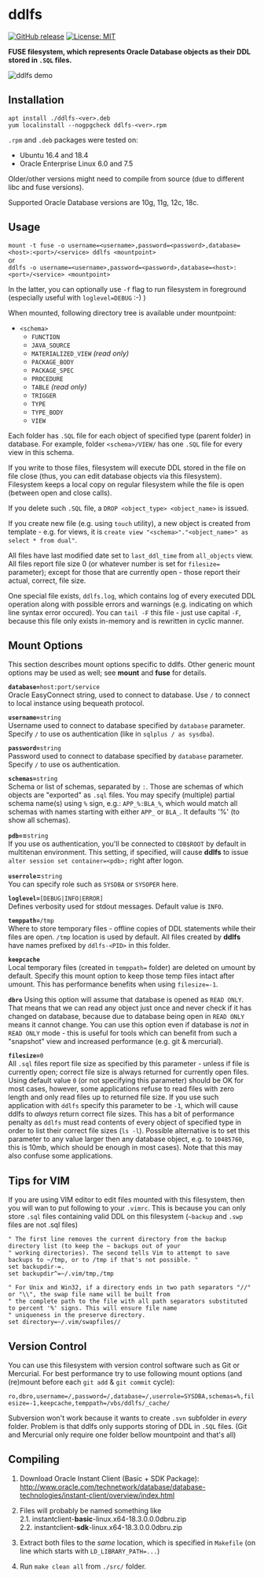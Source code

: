 # ddlfs
[![GitHub release](https://img.shields.io/github/release/usrecnik/ddlfs.svg)](https://github.com/usrecnik/ddlfs/releases)
[![License: MIT](https://img.shields.io/badge/license-MIT-blue.svg)](https://github.com/usrecnik/ddlfs/blob/master/LICENSE)

**FUSE filesystem, which represents Oracle Database objects as their DDL stored in `.SQL` files.**

![ddlfs demo](https://raw.githubusercontent.com/usrecnik/ddlfs/master/docs/ddlfs-demo.gif)

Installation
------------
`apt install ./ddlfs-<ver>.deb`  
`yum localinstall --nogpgcheck ddlfs-<ver>.rpm`

`.rpm` and `.deb` packages were tested on:

* Ubuntu 16.4 and 18.4
* Oracle Enterprise Linux 6.0 and 7.5

Older/other versions might need to compile from source (due to different libc and fuse versions).

Supported Oracle Database versions are 10g, 11g, 12c, 18c.


Usage
-----
`mount -t fuse -o username=<username>,password=<password>,database=<host>:<port>/<service> ddlfs <mountpoint>`  
or  
`ddlfs -o username=<username>,password=<password>,database=<host>:<port>/<service> <mountpoint>`

In the latter, you can optionally use `-f` flag to run filesystem in foreground (especially useful with `loglevel=DEBUG` :-) )

When mounted, following directory tree is available under mountpoint:

* `<schema>`
  * `FUNCTION`
  * `JAVA_SOURCE`
  * `MATERIALIZED_VIEW` _(read only)_
  * `PACKAGE_BODY`
  * `PACKAGE_SPEC`
  * `PROCEDURE`
  * `TABLE` _(read only)_
  * `TRIGGER`
  * `TYPE`
  * `TYPE_BODY`
  * `VIEW`

Each folder has `.SQL` file for each object of specified type (parent folder) in database. For example, folder `<schema>/VIEW/`
has one `.SQL` file for every view in this schema.

If you write to those files, filesystem will execute DDL stored in the file on file close (thus, you can edit database objects
via this filesystem). Filesystem keeps a local copy on regular filesystem while the file is open (between open and close calls).

If you delete such `.SQL` file, a `DROP <object_type> <object_name>` is issued.

If you create new file (e.g. using `touch` utility), a new object is created from template - e.g. for views, it is
`create view "<schema>"."<object_name>" as select * from dual"`.

All files have last modified date set to `last_ddl_time` from `all_objects` view. All files report file size 0 (or whatever
number is set for `filesize=` parameter); except for those that are currently open - those report their actual, correct, file size.

One special file exists, `ddlfs.log`, which contains log of every executed DDL operation along with possible errors and
warnings (e.g. indicating on which line syntax error occured). You can `tail -F` this file - just use capital `-F`, because this file
only exists in-memory and is rewritten in cyclic manner.


Mount Options
-------------

This section describes mount options specific to
ddlfs. Other generic mount options may be used as well; see **mount** and **fuse** for details.


**`database=`**`host:port/service`  
Oracle EasyConnect string, used to connect to database. Use `/` to connect to local instance using bequeath protocol.

**`username=`**`string`  
Username used to connect to database specified by `database` parameter.
Specify `/` to use os authentication (like in `sqlplus / as sysdba`).

**`password=`**`string`  
Password used to connect to database specified by `database` parameter.
Specify `/` to use os authentication.

**`schemas=`**`string`  
Schema or list of schemas, separated by `:`. Those are schemas of which objects are "exported" as `.sql` files. You may specify (multiple) partial schema name(s) using `%`
sign, e.g.: `APP_%:BLA_%`, which would match all schemas with names starting with either `APP_` or `BLA_`. It defaults '%' (to show all schemas).

**`pdb=`=**`string`  
If you use os authentication, you'll be connected to `CDB$ROOT` by default in multitenan environment. This setting, if specified,
will cause **ddlfs** to issue `alter session set container=<pdb>;` right after logon.

**`userrole`=**`string`  
You can specify role such as `SYSDBA` or `SYSOPER` here.

**`loglevel=`**`[DEBUG|INFO|ERROR]`  
Defines verbosity used for stdout messages. Default value is `INFO`.

**`temppath=`**`/tmp`  
Where to store temporary files - offline copies of DDL statements while their files are open.
`/tmp` location is used by default. All files created by **ddlfs** have names prefixed by `ddlfs-<PID>` in this folder.

**`keepcache`**  
Local temporary files (created in `temppath=` folder) are deleted on umount by default. Specify this mount option to
keep those temp files intact after umount. This has performance benefits when using `filesize=-1`.

**`dbro`**
Using this option will assume that database is opened as `READ ONLY`. That means that we can read
any object just once and never check if it has changed on database, because due to database
being open in `READ ONLY` means it cannot change. You can use this option even if database
is *not* in `READ ONLY` mode - this is useful for tools which can benefit from such a "snapshot"
view and increased performance (e.g. git & mercurial).

**`filesize=`**`0`  
All `.sql` files report file size as specified by this parameter - unless if file is currently open; correct file size
is always returned for currently open files. Using default value `0` (or not specifying this parameter) should be OK for
most cases, however, some applications refuse to read files with zero length and only read files up to returned file size.
If you use such application with `ddlfs` specify this parameter to be `-1`, which will cause ddlfs to *always* return correct file sizes. This
has a bit of performance penalty as `ddlfs` must read contents of every object of specified type in order to list their correct file sizes (`ls -l`).
Possible alternative is to set this parameter to any value larger then any database object, e.g. to `10485760`, this is 10mb, which should be
enough in most cases). Note that this may also confuse some applications.

Tips for VIM
------------
If you are using VIM editor to edit files mounted with this filesystem, then you will wan to put following to your `.vimrc`.
This is because you can only store `.sql` files containing valid DDL on this filesystem (`~backup` and `.swp` files are not .sql files)

```
" The first line removes the current directory from the backup directory list (to keep the ~ backups out of your
" working directories). The second tells Vim to attempt to save backups to ~/tmp, or to /tmp if that's not possible. "
set backupdir-=.
set backupdir^=~/.vim/tmp,/tmp
```

```
" For Unix and Win32, if a directory ends in two path separators "//" or "\\", the swap file name will be built from
" the complete path to the file with all path separators substituted to percent '%' signs. This will ensure file name
" uniqueness in the preserve directory.
set directory=~/.vim/swapfiles//
```

Version Control
---------------
You can use this filesystem with version control software such as Git or Mercurial. For best
performance try to use following mount options (and (re)mount before each `git add` & `git commit` cycle):

`ro,dbro,username=/,password=/,database=/,userrole=SYSDBA,schemas=%,filesize=-1,keepcache,temppath=/vbs/ddlfs/_cache/`

Subversion won't work because it wants to create `.svn` subfolder in *every* folder. Problem is that ddlfs only
supports storing of DDL in `.SQL` files. (Git and Mercurial only require one folder bellow mountpoint and that's all)

Compiling
---------
1. Download Oracle Instant Client (Basic + SDK Package):  
http://www.oracle.com/technetwork/database/database-technologies/instant-client/overview/index.html

2. Files will probably be named something like  
2.1. instantclient-**basic**-linux.x64-18.3.0.0.0dbru.zip  
2.2. instantclient-**sdk**-linux.x64-18.3.0.0.0dbru.zip

3. Extract both files to the _same_ location, which is specified in `Makefile` (on line which starts with `LD_LIBRARY_PATH=...`)

4. Run `make clean all` from `./src/` folder.
